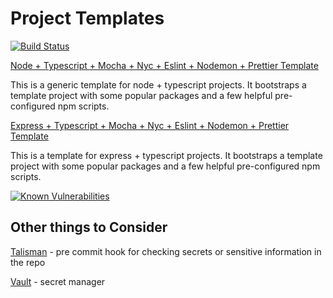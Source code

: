 # Project Templates

[![Build Status](https://travis-ci.org/coolgk/project-templates.svg?branch=master)](https://travis-ci.org/coolgk/project-templates)

[Node + Typescript + Mocha + Nyc + Eslint + Nodemon + Prettier Template](./node-typescript)

This is a generic template for node + typescript projects. It bootstraps a template project with some popular packages and a few helpful pre-configured npm scripts.

[Express + Typescript + Mocha + Nyc + Eslint + Nodemon + Prettier Template](./express-typescript)

This is a template for express + typescript projects. It bootstraps a template project with some popular packages and a few helpful pre-configured npm scripts.

[![Known Vulnerabilities](https://snyk.io/test/github/coolgk/project-templates/badge.svg?targetFile=node-typescript/package.json)](https://snyk.io/test/github/coolgk/project-templates?targetFile=node-typescript/package.json)

## Other things to Consider

[Talisman](https://github.com/thoughtworks/talisman) - pre commit hook for checking secrets or sensitive information in the repo

[Vault](https://github.com/hashicorp/vault) - secret manager

